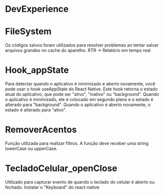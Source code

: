 # DevExperience

# FileSystem

Os códigos salvos foram utilizados para resolver problemas ao tentar salvar arquivos grandes no cache do aparelho.
RTR -> Relatório em tempo real

# Hook_appState

Para detectar quando o aplicativo é minimizado e aberto novamente, você pode usar o hook useAppState do React Native.
Este hook retorna o estado atual do aplicativo, que pode ser "ativo", "inativo" ou "background". Quando o aplicativo é minimizado, ele é colocado em segundo plano e o estado é alterado para "background". Quando o aplicativo é aberto novamente, o estado é alterado para "ativo".

# RemoverAcentos

Função utilizada para realizar filtros. A função deve receber uma string lowerCase ou upperCase.

# TecladoCelular_openClose

Utilizado para capturar evento de quando o teclado do celular é aberto ou fechado.
Instalar o "Keyboard" do react-native

